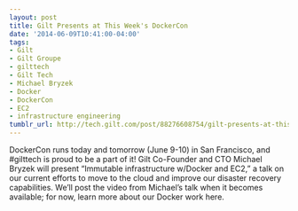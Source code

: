 ```yaml
---
layout: post
title: Gilt Presents at This Week's DockerCon
date: '2014-06-09T10:41:00-04:00'
tags:
- Gilt
- Gilt Groupe
- gilttech
- Gilt Tech
- Michael Bryzek
- Docker
- DockerCon
- EC2
- infrastructure engineering
tumblr_url: http://tech.gilt.com/post/88276608754/gilt-presents-at-this-weeks-dockercon
---
```


DockerCon runs today and tomorrow (June 9-10) in San Francisco, and #gilttech is proud to be a part of it! Gilt Co-Founder and CTO Michael Bryzek will present “Immutable infrastructure w/Docker and EC2,” a talk on our current efforts to move to the cloud and improve our disaster recovery capabilities. We’ll post the video from Michael’s talk when it becomes available; for now, learn more about our Docker work here.
